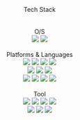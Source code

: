 <div align="center">
  Tech Stack
</div>
<br>
<br>
<div align="center">
  O/S
</div>
<div align="center">
  <img src="https://img.shields.io/badge/Windows 11-0078D4?style=flat&logo=Windows 11&logoColor=white"/>
  <img src="https://img.shields.io/badge/macOS-000000?style=flat&logo=macOS&logoColor=white"/>
</div>
<br>
<div align="center">
  Platforms & Languages
</div>
<div align="center">
  <img src="https://img.shields.io/badge/HTML5-E34F26?style=flat&logo=HTML5&logoColor=white"/>
  <img src="https://img.shields.io/badge/CSS3-1572B6?style=flat&logo=CSS3&logoColor=white"/>
  <img src="https://img.shields.io/badge/JavaScript-F7DF1E?style=flat&logo=JavaScript&logoColor=white"/>
  <img src="https://img.shields.io/badge/TypeScript-3178C6?style=flat&logo=TypeScript&logoColor=white"/>
  <br>
  <img src="https://img.shields.io/badge/NestJS-E0234E?style=flat&logo=NestJS&logoColor=white"/>
  <img src="https://img.shields.io/badge/Jest-C21325?style=flat&logo=Jest&logoColor=white"/>
  <img src="https://img.shields.io/badge/React-61DAFB?style=flat&logo=React&logoColor=white"/>
  <br>
  <img src="https://img.shields.io/badge/PostgreSQL-4169E1?style=flat&logo=PostgreSQL&logoColor=white"/>
  <img src="https://img.shields.io/badge/MySQL-4479A1?style=flat&logo=MySQL&logoColor=white"/>
  <img src="https://img.shields.io/badge/MariaDB-003545?style=flat&logo=MariaDB&logoColor=white"/>
  <img src="https://img.shields.io/badge/Microsoft SQL Server-CC2927?style=flat&logo=Microsoft SQL Server&logoColor=white"/>
</div>
<br>
<div align="center">
  Tool
</div>
<div align="center">
  <img src="https://img.shields.io/badge/Visual Studio Code-007ACC?style=flat&logo=Visual Studio Code&logoColor=white"/>
  <img src="https://img.shields.io/badge/IntelliJ IDEA-000000?style=flat&logo=IntelliJ IDEA&logoColor=white"/>
  <img src="https://img.shields.io/badge/WebStorm-000000?style=flat&logo=WebStorm&logoColor=white"/>
  <img src="https://img.shields.io/badge/DataGrip-000000?style=flat&logo=DataGrip&logoColor=white"/>
  <br>
  <img src="https://img.shields.io/badge/Google Cloud-4285F4?style=flat&logo=Google Cloud&logoColor=white"/>
  <img src="https://img.shields.io/badge/GitHub-181717?style=flat&logo=GitHub&logoColor=white"/>
  <img src="https://img.shields.io/badge/Synology-B5B5B6?style=flat&logo=Synology&logoColor=white"/>
</div>
